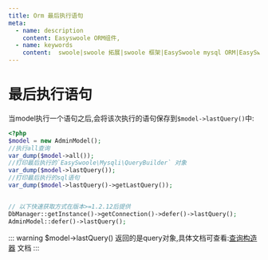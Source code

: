 ```yaml
---
title: Orm 最后执行语句
meta:
  - name: description
    content: Easyswoole ORM组件,
  - name: keywords
    content:  swoole|swoole 拓展|swoole 框架|EasySwoole mysql ORM|EasySwoole ORM|Swoole mysqli协程客户端|swoole ORM|Orm Invoke
---
```

# 最后执行语句

当model执行一个语句之后,会将该次执行的语句保存到`$model->lastQuery()`中:

```php
<?php
$model = new AdminModel();
//执行all查询
var_dump($model->all());
//打印最后执行的`EasySwoole\Mysqli\QueryBuilder` 对象
var_dump($model->lastQuery());
//打印最后执行的sql语句
var_dump($model->lastQuery()->getLastQuery());


// 以下快速获取方式在版本>=1.2.12后提供
DbManager::getInstance()->getConnection()->defer()->lastQuery();
AdminModel::defer()->lastQuery();

```

::: warning
$model->lastQuery() 返回的是query对象,具体文档可查看:[查询构造器](../Mysqli/builder.md) 文档
:::
